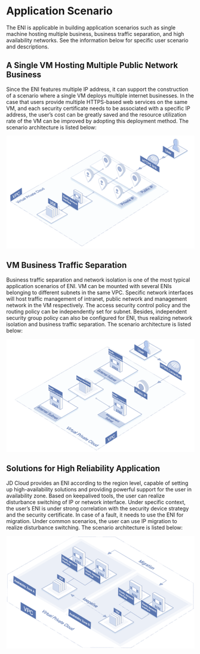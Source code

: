 # Application Scenario

The ENI is applicable in building application scenarios such as single machine hosting multiple business, business traffic separation, and high availability networks. See the information below for specific user scenario and descriptions.

## A Single VM Hosting Multiple Public Network Business
Since the ENI features multiple IP address, it can support the construction of a scenario where a single VM deploys multiple internet businesses. In the case that users provide multiple HTTPS-based web services on the same VM, and each security certificate needs to be associated with a specific IP address, the user’s cost can be greatly saved and the resource utilization rate of the VM can be improved by adopting this deployment method. The scenario architecture is listed below:

![Multi-service bearer scenario](../../../../image/Networking/Elastic-Network-Interface/eni-001.png)


## VM Business Traffic Separation
Business traffic separation and network isolation is one of the most typical application scenarios of ENI. VM can be mounted with several ENIs belonging to different subnets in the same VPC. Specific network interfaces will host traffic management of intranet, public network and management network in the VM respectively. The access security control policy and the routing policy can be independently set for subnet. Besides, independent security group policy can also be configured for ENI, thus realizing network isolation and business traffic separation. The scenario architecture is listed below:

![Traffic flow separation scenario](../../../../image/Networking/Elastic-Network-Interface/eni-002.png)

## Solutions for High Reliability Application
JD Cloud provides an ENI according to the region level, capable of setting up high-availability solutions and providing powerful support for the user in availability zone. Based on keepalived tools, the user can realize disturbance switching of IP or network interface. Under specific context, the user’s ENI is under strong correlation with the security device strategy and the security certificate. In case of a fault, it needs to use the ENI for migration. Under common scenarios, the user can use IP migration to realize disturbance switching. The scenario architecture is listed below:

![High reliability application solution](../../../../image/Networking/Elastic-Network-Interface/eni-003.png)

